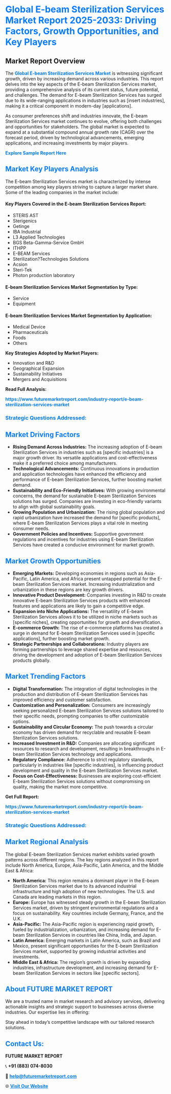 <h1 style="color: #007BFF;">Global E-beam Sterilization Services Market Report 2025-2033: Driving Factors, Growth Opportunities, and Key Players</h1>

<section id="overview">
<h2>Market Report Overview</h2>
<p>The <a href="https://www.futuremarketreport.com/industry-report/e-beam-sterilization-services-market" style="color: #007BFF; text-decoration: none;"><strong>Global E-beam Sterilization Services Market</strong></a> is witnessing significant growth, driven by increasing demand across various industries. This report delves into the key aspects of the E-beam Sterilization Services market, providing a comprehensive analysis of its current status, future potential, and challenges. The demand for E-beam Sterilization Services has surged due to its wide-ranging applications in industries such as [insert industries], making it a critical component in modern-day [applications].</p>
<p>As consumer preferences shift and industries innovate, the E-beam Sterilization Services market continues to evolve, offering both challenges and opportunities for stakeholders. The global market is expected to expand at a substantial compound annual growth rate (CAGR) over the forecast period, driven by technological advancements, emerging applications, and increasing investments by major players.</p>
</section>

<section id="overview">
<p><a href="https://www.futuremarketreport.com/request-sample/reportId=41813" style="color: #007BFF; text-decoration: none;"><strong>Explore Sample Report Here</strong></a></p>
</section>

<section id="key-players">
<h2 style="color: #007BFF;">Market Key Players Analysis</h2>
<p>The E-beam Sterilization Services market is characterized by intense competition among key players striving to capture a larger market share. Some of the leading companies in the market include:</p>
<h4>Key Players Covered in the E-beam Sterilization Services Report:</h4>
<ul><li>STERIS AST</li><li>Sterigenics</li><li>Getinge</li><li>IBA Industrial</li><li>L3 Applied Technologies</li><li>BGS Beta-Gamma-Service GmbH</li><li>ITHPP</li><li>E-BEAM Services</li><li>Sterilization?Technologies Solutions</li><li>Acsion</li><li>Steri-Tek</li><li>Photon production laboratory</li></ul>
<h4>E-beam Sterilization Services Market Segmentation by Type:</h4>
<ul><li>Service</li><li>Equipment</li></ul>

<h4>E-beam Sterilization Services Market Segmentation by Application:</h4>
<ul><li>Medical Device</li><li>Pharmaceuticals</li><li>Foods</li><li>Others</li></ul>
<p><strong>Key Strategies Adopted by Market Players:</strong></p>
<ul>
<li>Innovation and R&D</li>
<li>Geographical Expansion</li>
<li>Sustainability Initiatives</li>
<li>Mergers and Acquisitions</li>
</ul>
</section>

<section>
<p><strong>Read Full Analysis: </strong></p><a href="https://www.futuremarketreport.com/industry-report/e-beam-sterilization-services-market" style="color: #007BFF; text-decoration: none;"><strong>https://www.futuremarketreport.com/industry-report/e-beam-sterilization-services-market</strong></a>
<h3 style="color: #007BFF;">Strategic Questions Addressed:</h3>
</section>

<section id="driving-factors">
<h2 style="color: #007BFF;">Market Driving Factors</h2>
<ul>
<li><strong>Rising Demand Across Industries:</strong> The increasing adoption of E-beam Sterilization Services in industries such as [specific industries] is a major growth driver. Its versatile applications and cost-effectiveness make it a preferred choice among manufacturers.</li>
<li><strong>Technological Advancements:</strong> Continuous innovations in production and application technologies have enhanced the efficiency and performance of E-beam Sterilization Services, further boosting market demand.</li>
<li><strong>Sustainability and Eco-Friendly Initiatives:</strong> With growing environmental concerns, the demand for sustainable E-beam Sterilization Services solutions has surged. Companies are investing in eco-friendly variants to align with global sustainability goals.</li>
<li><strong>Growing Population and Urbanization:</strong> The rising global population and rapid urbanization have increased the demand for [specific products], where E-beam Sterilization Services plays a vital role in meeting consumer needs.</li>
<li><strong>Government Policies and Incentives:</strong> Supportive government regulations and incentives for industries using E-beam Sterilization Services have created a conducive environment for market growth.</li>
</ul>
</section>

<section id="growth-opportunities">
<h2 style="color: #007BFF;">Market Growth Opportunities</h2>
<ul>
<li><strong>Emerging Markets:</strong> Developing economies in regions such as Asia-Pacific, Latin America, and Africa present untapped potential for the E-beam Sterilization Services market. Increasing industrialization and urbanization in these regions are key growth drivers.</li>
<li><strong>Innovative Product Development:</strong> Companies investing in R&D to create innovative E-beam Sterilization Services products with enhanced features and applications are likely to gain a competitive edge.</li>
<li><strong>Expansion into Niche Applications:</strong> The versatility of E-beam Sterilization Services allows it to be utilized in niche markets such as [specific niches], creating opportunities for growth and diversification.</li>
<li><strong>E-commerce Growth:</strong> The rise of e-commerce platforms has created a surge in demand for E-beam Sterilization Services used in [specific applications], further boosting market growth.</li>
<li><strong>Strategic Partnerships and Collaborations:</strong> Industry players are forming partnerships to leverage shared expertise and resources, driving the development and adoption of E-beam Sterilization Services products globally.</li>
</ul>
</section>

<section id="trending-factors">
<h2 style="color: #007BFF;">Market Trending Factors</h2>
<ul>
<li><strong>Digital Transformation:</strong> The integration of digital technologies in the production and distribution of E-beam Sterilization Services has improved efficiency and customer satisfaction.</li>
<li><strong>Customization and Personalization:</strong> Consumers are increasingly seeking personalized E-beam Sterilization Services solutions tailored to their specific needs, prompting companies to offer customizable options.</li>
<li><strong>Sustainability and Circular Economy:</strong> The push towards a circular economy has driven demand for recyclable and reusable E-beam Sterilization Services solutions.</li>
<li><strong>Increased Investment in R&D:</strong> Companies are allocating significant resources to research and development, resulting in breakthroughs in E-beam Sterilization Services technology and applications.</li>
<li><strong>Regulatory Compliance:</strong> Adherence to strict regulatory standards, particularly in industries like [specific industries], is influencing product development and quality in the E-beam Sterilization Services market.</li>
<li><strong>Focus on Cost-Effectiveness:</strong> Businesses are exploring cost-efficient E-beam Sterilization Services solutions without compromising on quality, making the market more competitive.</li>
</ul>
</section>

<section>
<p><strong>Get Full Report: </strong></p><a href="https://www.futuremarketreport.com/industry-report/e-beam-sterilization-services-market" style="color: #007BFF; text-decoration: none;"><strong>https://www.futuremarketreport.com/industry-report/e-beam-sterilization-services-market</strong></a>
<h3 style="color: #007BFF;">Strategic Questions Addressed:</h3>
</section>


<section id="regional-analysis">
<h2 style="color: #007BFF;">Market Regional Analysis</h2>
<p>The global E-beam Sterilization Services market exhibits varied growth patterns across different regions. The key regions analyzed in this report include North America, Europe, Asia-Pacific, Latin America, and the Middle East & Africa:</p>
<ul>
<li><strong>North America:</strong> This region remains a dominant player in the E-beam Sterilization Services market due to its advanced industrial infrastructure and high adoption of new technologies. The U.S. and Canada are leading markets in this region.</li>
<li><strong>Europe:</strong> Europe has witnessed steady growth in the E-beam Sterilization Services market, driven by stringent environmental regulations and a focus on sustainability. Key countries include Germany, France, and the U.K.</li>
<li><strong>Asia-Pacific:</strong> The Asia-Pacific region is experiencing rapid growth, fueled by industrialization, urbanization, and increasing demand for E-beam Sterilization Services in countries like China, India, and Japan.</li>
<li><strong>Latin America:</strong> Emerging markets in Latin America, such as Brazil and Mexico, present significant opportunities for the E-beam Sterilization Services market, supported by growing industrial activities and investments.</li>
<li><strong>Middle East & Africa:</strong> The region’s growth is driven by expanding industries, infrastructure development, and increasing demand for E-beam Sterilization Services in sectors like [specific sectors].</li>
</ul>
</section>

<footer>
<h2 style="color: #007BFF;">About FUTURE MARKET REPORT</h2>
<p>We are a trusted name in market research and advisory services, delivering actionable insights and strategic support to businesses across diverse industries. Our expertise lies in offering:</p>

<p>Stay ahead in today’s competitive landscape with our tailored research solutions.</p>

<h2 style="color: #007BFF;">Contact Us:</h2>
<p><strong>FUTURE MARKET REPORT</strong></p>
<p>📞 <strong>+91 (883) 074-8030</strong></p>
<p>📧 <strong><a href="mailto:help@futuremarketreport.com" style="color: #007BFF;">help@futuremarketreport.com</a></strong></p>
<p>🌐 <strong><a href="https://www.futuremarketreport.com/" style="color: #007BFF;">Visit Our Website</a></strong></p>
</footer>